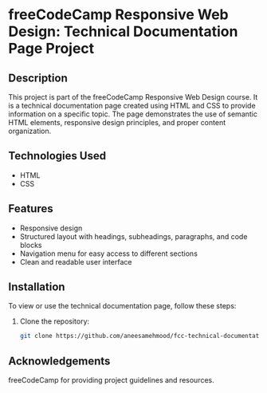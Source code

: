 # freeCodeCamp Responsive Web Design: Technical Documentation Page Project

## Description

This project is part of the freeCodeCamp Responsive Web Design course. It is a technical documentation page created using HTML and CSS to provide information on a specific topic. The page demonstrates the use of semantic HTML elements, responsive design principles, and proper content organization.

## Technologies Used

- HTML
- CSS

## Features

- Responsive design
- Structured layout with headings, subheadings, paragraphs, and code blocks
- Navigation menu for easy access to different sections
- Clean and readable user interface

## Installation

To view or use the technical documentation page, follow these steps:

1. Clone the repository:
   ```bash
   git clone https://github.com/aneesamehmood/fcc-technical-documentation-page.git

## Acknowledgements

  freeCodeCamp for providing project guidelines and resources.

